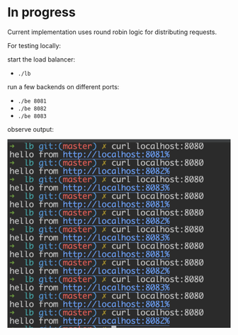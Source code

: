 # In progress

Current implementation uses round robin logic for distributing requests.

For testing locally:

start the load balancer:
- `./lb`

run a few backends on different ports:
- `./be 8081`
- `./be 8082`
- `./be 8083`

observe output:

![My Image](example.png)